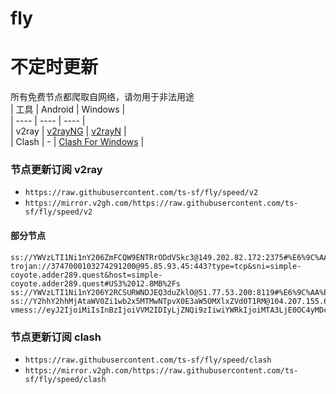 # fly
# 不定时更新
所有免费节点都爬取自网络，请勿用于非法用途  
|  工具  | Android  | Windows  |  
|  ----  | ----   | ----  |  
| v2ray  | [v2rayNG](https://github.com/2dust/v2rayNG/releases) | [v2rayN](https://github.com/2dust/v2rayN/releases) |  
| Clash  | - | [Clash For Windows](https://github.com/2dust/clashN/releases) | 
  
### 节点更新订阅  v2ray
- `https://raw.githubusercontent.com/ts-sf/fly/speed/v2`  
- `https://mirror.v2gh.com/https://raw.githubusercontent.com/ts-sf/fly/speed/v2`  

#### 部分节点  
``` 
ss://YWVzLTI1Ni1nY206ZmFCQW9ENTRrODdVSkc3@149.202.82.172:2375#%E6%9C%AA%E7%9F%A52%201.8MB%2Fs
trojan://3747000103274291200@95.85.93.45:443?type=tcp&sni=simple-coyote.adder289.quest&host=simple-coyote.adder289.quest#US3%2012.8MB%2Fs
ss://YWVzLTI1Ni1nY206Y2RCSURWNDJEQ3duZklO@51.77.53.200:8119#%E6%9C%AA%E7%9F%A57%201.8MB%2Fs
ss://Y2hhY2hhMjAtaWV0Zi1wb2x5MTMwNTpvX0E3aW5OMXlxZVd0T1RM@104.207.155.64:1633#US5%2022.4MB%2Fs
vmess://eyJ2IjoiMiIsInBzIjoiVVM2IDIyLjZNQi9zIiwiYWRkIjoiMTA3LjE0OC4yMDcuMjQ5IiwicG9ydCI6IjQ4NzEyIiwiaWQiOiI0MTgwNDhhZi1hMjkzLTRiOTktOWIwYy05OGNhMzU4MGRkMjQiLCJhaWQiOiIwIiwic2N5IjoiYXV0byIsIm5ldCI6InRjcCIsInR5cGUiOiIiLCJob3N0IjoiIiwicGF0aCI6IiIsInRscyI6IiIsInNuaSI6IiIsInRlc3RfbmFtZSI6IlVTNiJ9
```
### 节点更新订阅  clash
- `https://raw.githubusercontent.com/ts-sf/fly/speed/clash`  
- `https://mirror.v2gh.com/https://raw.githubusercontent.com/ts-sf/fly/speed/clash`  


